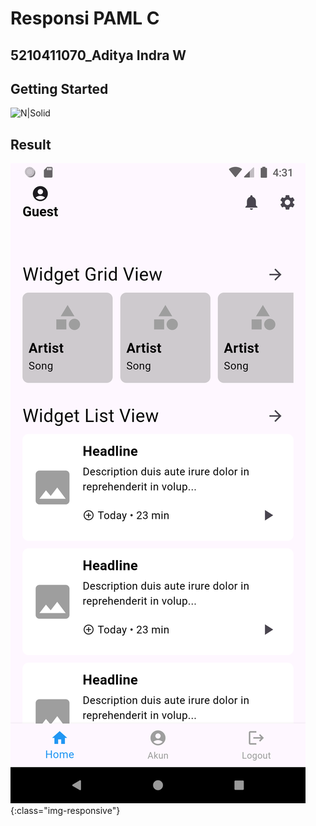 # Responsi PAML C
## 5210411070_Aditya Indra W
## Getting Started
![N|Solid](https://dart.dev/assets/img/logo/logo-white-text.svg)
## Result
![Homepage](https://github.com/seizenz7/Responsi_PAML_/blob/main/result/Home.png){:class="img-responsive"}
